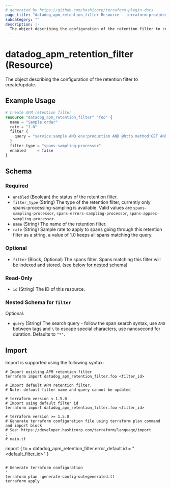 ```yaml
---
# generated by https://github.com/hashicorp/terraform-plugin-docs
page_title: "datadog_apm_retention_filter Resource - terraform-provider-datadog"
subcategory: ""
description: |-
  The object describing the configuration of the retention filter to create/update.
---
```


# datadog_apm_retention_filter (Resource)

The object describing the configuration of the retention filter to create/update.

## Example Usage

```terraform
# Create APM retention filter
resource "datadog_apm_retention_filter" "foo" {
  name = "Sample order"
  rate = "1.0"
  filter {
    query = "service:sample AND env:production AND @http.method:GET AND app:sampleapp AND @http.status_code:200 AND @duration:>600000000"
  }
  filter_type = "spans-sampling-processor"
  enabled     = false
}
```

<!-- schema generated by tfplugindocs -->
## Schema

### Required

- `enabled` (Boolean) the status of the retention filter.
- `filter_type` (String) The type of the retention filter, currently only spans-processing-sampling is available. Valid values are `spans-sampling-processor`, `spans-errors-sampling-processor`, `spans-appsec-sampling-processor`.
- `name` (String) The name of the retention filter.
- `rate` (String) Sample rate to apply to spans going through this retention filter as a string, a value of 1.0 keeps all spans matching the query.

### Optional

- `filter` (Block, Optional) The spans filter. Spans matching this filter will be indexed and stored. (see [below for nested schema](#nestedblock--filter))

### Read-Only

- `id` (String) The ID of this resource.

<a id="nestedblock--filter"></a>
### Nested Schema for `filter`

Optional:

- `query` (String) The search query - follow the span search syntax, use `AND` between tags and `\` to escape special characters, use nanosecond for duration. Defaults to `"*"`.

## Import

Import is supported using the following syntax:

```shell
# Import existing APM retention filter 
terraform import datadog_apm_retention_filter.foo <filter_id>

# Import default APM retention filter.
# Note: default filter name and query cannot be updated

# terraform version < 1.5.0
# Import using default filter id
terraform import datadog_apm_retention_filter.foo <filter_id>

# terraform version >= 1.5.0
# Generate terraform configuration file using terraform plan command and import block
# See: https://developer.hashicorp.com/terraform/language/import
: '
# main.tf
```
import {
  to = datadog_apm_retention_filter.error_default
  id = "<default_filter_id>"
}
```

# Generate terraform configuration
'
terraform plan -generate-config-out=generated.tf
terraform apply
```

